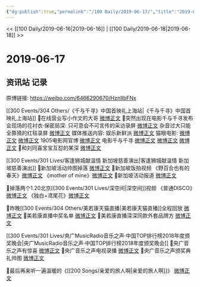 ```yaml
---
{"dg-publish":true,"permalink":"/100 Daily/2019-06-17/","title":"2019-06-17","created":"2023-03-26T21:06:39.621+08:00","updated":"2023-03-26T21:08:32.942+08:00"}
---
```



<< [[100 Daily/2019-06-16\|2019-06-16]] | [[100 Daily/2019-06-18\|2019-06-18]] >>

# 2019-06-17

## 资讯站 记录

原博链接: https://weibo.com/6466290670/HznIIbFNx

[[300 Events/304 Others/《千与千寻》中国首映礼上海站\|《千与千寻》中国首映礼上海站]]
🌛在线营业写小作文的大哥
[微博正文](https://m.weibo.cn/6466290670/4384323816298571)
🌛突然出现在电影千与千寻发布会现场的花衬衣·保密局深:
只可意会不可言传的采访录屏
[微博正文](https://m.weibo.cn/6466290670/4384284431481817)
杂音过大只能全靠猜的红毯录屏
[微博正文](https://m.weibo.cn/6466290670/4384263266700725)
媒体推送内容:
娱乐新鲜派
[微博正文](https://m.weibo.cn/6466290670/4384289065710892)
猫眼电影:
[微博正文](https://m.weibo.cn/6466290670/4384286318672348)
[微博正文](https://m.weibo.cn/6466290670/4384245248055589)
1905电影网官博
[微博正文](https://m.weibo.cn/6466290670/4384285610164065)
电影千与千寻
[微博正文](https://m.weibo.cn/6466290670/4384283546520775)
[微博正文](https://m.weibo.cn/6466290670/4384278085019421)
[微博正文](https://m.weibo.cn/6466290670/4384250490782676)
🌛和刘同喜宝宝互怼的某深
[微博正文](https://m.weibo.cn/6466290670/4384257620863843)

[[300 Events/301 Lives/客逢狮城献温情 新加坡慈善演出\|客逢狮城献温情 新加坡慈善演出]]
🌛新加坡活动帅图掉落
[微博正文](https://m.weibo.cn/6466290670/4384248033516849)
🌛新加坡饭拍视频
《野百合也有的春天》[微博正文](https://m.weibo.cn/6466290670/4384111689086972)
《mother of mine》[微博正文](https://m.weibo.cn/6466290670/4384111235754093)
🌛新加坡活动报道
[微博正文](https://m.weibo.cn/6466290670/4384159252003556)

🌛掉落两个1.20北京[[300 Events/301 Lives/深空间\|深空间]]视频
《普通DISCO》[微博正文](https://m.weibo.cn/6466290670/4384242504723809)
《独白+鸢尾花》[微博正文](https://m.weibo.cn/6466290670/4384074573070418)

🌛昨晚[[300 Events/304 Others/美若康天猫直播\|美若康天猫直播]]全程回放
[微博正文](https://m.weibo.cn/6466290670/4384108173650337)
🌛美若康直播中奖名单
[微博正文](https://m.weibo.cn/6466290670/4384187630630208)
🌛美若康直播深深同款外套品牌方
[微博正文](https://m.weibo.cn/6466290670/4384211857244426)

[[300 Events/301 Lives/央广MusicRadio音乐之声·中国TOP排行榜2018年度颁奖晚会\|央广MusicRadio音乐之声·中国TOP排行榜2018年度颁奖晚会]]
🌛央广音乐之声有惊喜
[微博正文](https://m.weibo.cn/6466290670/4384287568279164)
🌛央广音乐之声电视录播
[微博正文](https://m.weibo.cn/6466290670/4384160128949867)
🌛央广音乐之声颁奖典礼帅图
[微博正文](https://m.weibo.cn/6466290670/4384151349876100)

🌛最后再来听一遍温暖的《[[200 Songs/亲爱的旅人啊\|亲爱的旅人啊]]》
[微博正文](https://m.weibo.cn/6466290670/4384301410071298)
